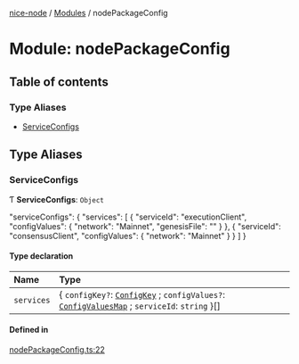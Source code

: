[nice-node](../README.md) / [Modules](../modules.md) / nodePackageConfig

# Module: nodePackageConfig

## Table of contents

### Type Aliases

- [ServiceConfigs](nodePackageConfig.md#serviceconfigs)

## Type Aliases

### ServiceConfigs

Ƭ **ServiceConfigs**: `Object`

"serviceConfigs": {
   "services": [
     {
       "serviceId": "executionClient",
       "configValues": {
         "network": "Mainnet",
         "genesisFile": ""
       }
     },
     {
       "serviceId": "consensusClient",
       "configValues": {
         "network": "Mainnet"
       }
     }
   ]
 }

#### Type declaration

| Name | Type |
| :------ | :------ |
| `services` | \{ `configKey?`: [`ConfigKey`](nodeConfig.md#configkey) ; `configValues?`: [`ConfigValuesMap`](nodeConfig.md#configvaluesmap) ; `serviceId`: `string`  }[] |

#### Defined in

[nodePackageConfig.ts:22](https://github.com/jgresham/nice-node/blob/2e05c26b/src/common/nodePackageConfig.ts#L22)
